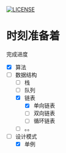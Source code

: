 [![LICENSE](https://img.shields.io/badge/license-Anti%20996-blue.svg)](https://github.com/996icu/996.ICU/blob/master/LICENSE)
# 时刻准备着
完成进度
- [x] 算法
- [ ] 数据结构
  - [ ] 栈
  - [ ] 队列
  - [x] 链表
     - [x] 单向链表
     - [ ] 双向链表
     - [ ] 循环链表
  - [ ] 。。
- [ ] 设计模式
  - [x] 单例
